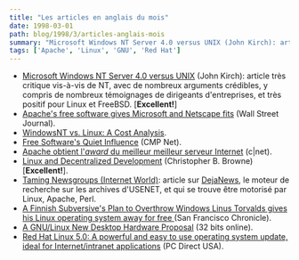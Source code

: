 ```yaml
---
title: "Les articles en anglais du mois"
date: 1998-03-01
path: blog/1998/3/articles-anglais-mois
summary: "Microsoft Windows NT Server 4.0 versus UNIX (John Kirch): article très critique vis-à-vis de NT, avec de nombreux arguments crédibles, y compris de nombreux témoignages de dirigeants d'entreprises, et très positif pour Linux et FreeBSD."
tags: ['Apache', 'Linux', 'GNU', 'Red Hat']
---
```


<UL>

<LI><A HREF="http://www.lege.com/unix-nt.html">Microsoft Windows NT Server 4.0 versus UNIX</A> (John Kirch):
article très critique vis-à-vis de NT, avec de nombreux arguments
crédibles, y compris de nombreux témoignages de dirigeants d'entreprises,
et très positif pour Linux et FreeBSD. [<B>Excellent!</B>]

<LI><A HREF="http://www.msnbc.com/news/151800.asp">Apache's free software gives Microsoft and Netscape fits</A> (Wall Street
Journal).

<LI><A HREF="http://www.eklektix.com/lwn/980312/ntvslinux.html">WindowsNT vs. Linux: A Cost Analysis</A>.

<LI><A HREF="http://www.techweb.com/wire/story/TWB19980311S0010">Free Software's Quiet Influence</A> (CMP Net).

<LI><A HREF="http://www.cnet.com/Content/Reviews/Special/Iawards98/ss02.html">Apache obtient l'<EM>award</EM> du meilleur meilleur serveur Internet</A>
(c|net).

<LI><A HREF="http://www.firstmonday.dk/issues/issue3_3/browne/">Linux and Decentralized Development</A> (Christopher B. Browne)
[<B>Excellent!</B>].

<LI><A HREF="http://www.internetworld.com/print/current/infrastructure/19980302-taming.html">Taming Newsgroups (Internet World)</A>: article sur <A HREF="http://www.dejanews.com/">DejaNews</A>, le moteur de recherche sur les
archives d'USENET, et qui se trouve être motorisé par Linux, Apache, Perl.

<LI><A HREF="http://www.sfgate.com/cgi-bin/article.cgi?file=/chronicle/archive/1998/03/04/BU79796.DTL">A Finnish Subversive's Plan to Overthrow Windows Linus Torvalds
gives his Linux operating system away for free </A> (San Francisco Chronicle).

<LI><A HREF="http://www.32bitsonline.com/Issues/mar98/caseforlinuxhardware.shtm">A GNU/Linux New Desktop Hardware Proposal</A> (32 bits online).

<LI><A HREF="http://www.zdnet.co.uk/pcdir/reviews/apr1998/software/redhat5.html">Red Hat Linux 5.0: A powerful and easy to use operating system update,
ideal for Internet/intranet applications</A> (PC Direct USA).

</UL>


